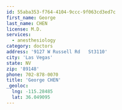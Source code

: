 ```yaml
---
id: 55aba353-f764-4104-9ccc-9f063cd3ed7c
first_name: George
last_name: CHEN
license: M.D.
services:
  - anesthesiology
category: doctors
address: '9127 W Russell Rd   St3110'
city: 'Las Vegas'
state: NV
zip: '89148'
phone: 702-878-0070
title: 'George CHEN'
_geoloc:
  lng: -115.28485
  lat: 36.049095
---
```

